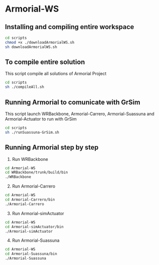 # Armorial-WS

## Installing and compiling entire workspace

```bash
cd scripts
chmod +x ./downloadArmorialWS.sh
sh downloadArmorialWS.sh
```
## To compile entire solution

This script compile all solutions of Armorial Project
```bash
cd scripts
sh ./compileAll.sh
```
## Running Armorial to comunicate with GrSim

This script launch WRBackbone, Armorial-Carrero, Armorial-Suassuna and Armorial-Actuator to run with GrSim

```bash
cd scripts
sh ./runSuassuna-GrSim.sh
```

## Running Armorial step by step

1. Run WRBackbone

```bash
cd Armorial-WS
cd WRBackbone/trunk/build/bin
./WRBackbone
```

2. Run Armorial-Carrero

```bash
cd Armorial-WS
cd Armorial-Carrero/bin
./Armorial-Carrero
```

3. Run Armorial-simActuator

```bash
cd Armorial-WS
cd Armorial-simActuator/bin
./Armorial-simActuator
```

4. Run Armorial-Suassuna

```bash
cd Armorial-WS
cd Armorial-Suassuna/bin
./Armorial-Suassuna
```